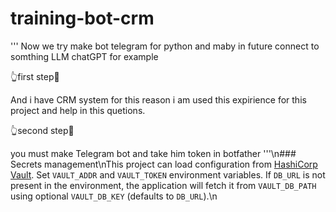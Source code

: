 # training-bot-crm
'''
Now we try make bot telegram for python and maby in future
connect to somthing LLM chatGPT for example 

👆first step🤞

And i have CRM system for this reason i am used this expirience for this project and help
in this quetions.

👆second step🤞

you must make Telegram bot and take him token in botfather 
'''\n### Secrets management\nThis project can load configuration from [HashiCorp Vault](https://www.vaultproject.io/). Set `VAULT_ADDR` and `VAULT_TOKEN` environment variables. If `DB_URL` is not present in the environment, the application will fetch it from `VAULT_DB_PATH` using optional `VAULT_DB_KEY` (defaults to `DB_URL`).\n
